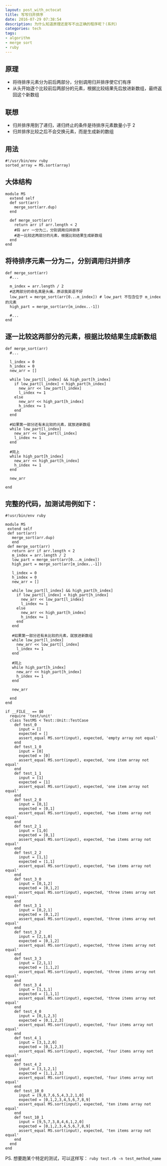 ```yaml
---
layout: post_with_octocat
title: 写写归并排序
date: 2016-07-29 07:38:54
description: 为什么知道原理还是写不出正确的程序呢？(系列)
categories: tech
tags:
- algorithm
- merge sort
- ruby
---
```


## 原理

- 将待排序元素分为前后两部分，分别调用归并排序使它们有序
- 从头开始逐个比较前后两部分的元素，根据比较结果先后放进新数组，最终返回这个新数组

## 联想

- 归并排序用到了递归，递归终止的条件是待排序元素数量小于 2
- 归并排序比较之后不会交换元素，而是生成新的数组

## 用法

    #!/usr/bin/env ruby
    sorted_array = MS.sort(array)

## 大体结构

    module MS
      extend self
      def sort(arr)
        merge_sort(arr.dup)
      end

      def merge_sort(arr)
        return arr if arr.length < 2
        #将 arr 一分为二，分别调用归并排序
        #逐一比较这两部分的元素，根据比较结果生成新数组
      end
    end

## 将待排序元素一分为二，分别调用归并排序

    def merge_sort(arr)
      #...
      
      m_index = arr.length / 2
      #这两部分的命名真是头痛，原谅我英语不好
      low_part = merge_sort(arr[0...m_index]) # low_part 不包含位于 m_index 的元素
      high_part = merge_sort(arr[m_index..-1])

      #...
    end

## 逐一比较这两部分的元素，根据比较结果生成新数组

    def merge_sort(arr)
      #...
      
      l_index = 0
      h_index = 0
      new_arr = []

      while low_part[l_index] && high_part[h_index]
        if low_part[l_index] < high_part[h_index]
          new_arr << low_part[l_index]
          l_index += 1
        else
          new_arr << high_part[h_index]
          h_index += 1
        end
      end

      #如果第一部分还有未比较的元素，就放进新数组
      while low_part[l_index]
        new_arr << low_part[l_index]
        l_index += 1
      end
      
      #同上
      while high_part[h_index]
        new_arr << high_part[h_index]
        h_index += 1
      end

      new_arr

    end

## 完整的代码，加测试用例如下：

    #!usr/bin/env ruby

    module MS
     extend self
     def sort(arr)
       merge_sort(arr.dup) 
       end
     def merge_sort(arr)
       return arr if arr.length < 2
       m_index = arr.length / 2
       low_part = merge_sort(arr[0...m_index])
       high_part = merge_sort(arr[m_index..-1])

       l_index = 0
       h_index = 0
       new_arr = []

       while low_part[l_index] && high_part[h_index]
         if low_part[l_index] < high_part[h_index]
           new_arr << low_part[l_index]
           l_index += 1
         else
           new_arr << high_part[h_index]
           h_index += 1
         end
       end

       #如果第一部分还有未比较的元素，就放进新数组
       while low_part[l_index]
         new_arr << low_part[l_index]
         l_index += 1
       end

       #同上
       while high_part[h_index]
         new_arr << high_part[h_index]
         h_index += 1
       end

       new_arr

      end
    end

    if __FILE__ == $0
      require 'test/unit'
      class TestMS < Test::Unit::TestCase
        def test_0
          input = []
          expected = []
          assert_equal MS.sort(input), expected, 'empty array not equal'
        end
        def test_1_0
          input = [0]
          expected = [0]
          assert_equal MS.sort(input), expected, 'one item array not equal'    
        end
        def test_1_1
          input = [1]
          expected = [1]
          assert_equal MS.sort(input), expected, 'one item array not equal'    
        end
        def test_2_0
          input = [0,1]
          expected = [0,1]
          assert_equal MS.sort(input), expected, 'two items array not equal'    
        end
        def test_2_1
          input = [1,0]
          expected = [0,1]
          assert_equal MS.sort(input), expected, 'two items array not equal'    
        end
        def test_2_2
          input = [1,1]
          expected = [1,1]
          assert_equal MS.sort(input), expected, 'two items array not equal'    
        end
        def test_3_0
          input = [0,1,2]
          expected = [0,1,2]
          assert_equal MS.sort(input), expected, 'three items array not equal'    
        end
        def test_3_1
          input = [0,2,1]
          expected = [0,1,2]
          assert_equal MS.sort(input), expected, 'three items array not equal'    
        end
        def test_3_2
          input = [2,1,0]
          expected = [0,1,2]
          assert_equal MS.sort(input), expected, 'three items array not equal'    
        end
        def test_3_3
          input = [2,1,1]
          expected = [1,1,2]
          assert_equal MS.sort(input), expected, 'three items array not equal'    
        end
        def test_3_4
          input = [1,1,1]
          expected = [1,1,1]
          assert_equal MS.sort(input), expected, 'three items array not equal'    
        end
        def test_4_0
          input = [0,1,2,3]
          expected = [0,1,2,3]
          assert_equal MS.sort(input), expected, 'four items array not equal'    
        end
        def test_4_1
          input = [3,1,2,0]
          expected = [0,1,2,3]
          assert_equal MS.sort(input), expected, 'four items array not equal'    
        end
        def test_4_2
          input = [3,1,2,1]
          expected = [1,1,2,3]
          assert_equal MS.sort(input), expected, 'four items array not equal'    
        end
        def test_10_0
          input = [9,8,7,6,5,4,3,2,1,0]
          expected = [0,1,2,3,4,5,6,7,8,9]
          assert_equal MS.sort(input), expected, 'ten items array not equal'    
        end
        def test_10_1
          input = [9,5,7,3,8,4,6,1,2,0]
          expected = [0,1,2,3,4,5,6,7,8,9]
          assert_equal MS.sort(input), expected, 'ten items array not equal'    
        end
      end
    end

PS. 想要跑某个特定的测试，可以这样写： `ruby test.rb -n test_method_name`